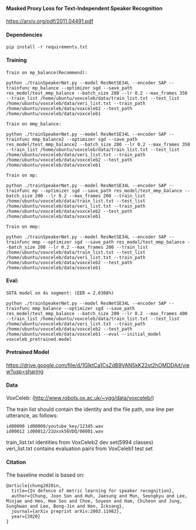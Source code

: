 #### Masked Proxy Loss for Text-Independent Speaker Recognition


https://arxiv.org/pdf/2011.04491.pdf


#### Dependencies
```
pip install -r requirements.txt
```


#### Training

```
Train on mp_balance(Recommend):

python ./trainSpeakerNet.py --model ResNetSE34L --encoder SAP --trainfunc mp_balance --optimizer sgd --save_path res_model/test_mmp_balance --batch_size 200 --lr 0.2 --max_frames 350 --train_list /home/ubuntu/voxceleb/data/train_list.txt --test_list /home/ubuntu/voxceleb/data/veri_list.txt --train_path /home/ubuntu/voxceleb/data/voxceleb2 --test_path /home/ubuntu/voxceleb/data/voxceleb1

Train on mmp_balance:

python ./trainSpeakerNet.py --model ResNetSE34L --encoder SAP --trainfunc mmp_balance2 --optimizer sgd --save_path res_model/test_mmp_balance2 --batch_size 200 --lr 0.2 --max_frames 350 --train_list /home/ubuntu/voxceleb/data/train_list.txt --test_list /home/ubuntu/voxceleb/data/veri_list.txt --train_path /home/ubuntu/voxceleb/data/voxceleb2 --test_path /home/ubuntu/voxceleb/data/voxceleb1

Train on mp:

python ./trainSpeakerNet.py --model ResNetSE34L --encoder SAP --trainfunc mp --optimizer sgd --save_path res_model/test_mmp_balance --batch_size 200 --lr 0.2 --max_frames 200 --train_list /home/ubuntu/voxceleb/data/train_list.txt --test_list /home/ubuntu/voxceleb/data/veri_list.txt --train_path /home/ubuntu/voxceleb/data/voxceleb2 --test_path /home/ubuntu/voxceleb/data/voxceleb1

Train on mmp:

python ./trainSpeakerNet.py --model ResNetSE34L --encoder SAP --trainfunc mmp --optimizer sgd --save_path res_model/test_mmp_balance --batch_size 200 --lr 0.2 --max_frames 200 --train_list /home/ubuntu/voxceleb/data/train_list.txt --test_list /home/ubuntu/voxceleb/data/veri_list.txt --train_path /home/ubuntu/voxceleb/data/voxceleb2 --test_path /home/ubuntu/voxceleb/data/voxceleb1

```
#### Eval: 

```
SOTA model on 4s segment: (EER = 2.0308%)

python ./trainSpeakerNet.py --model ResNetSE34L --encoder SAP --trainfunc mmp_balance --optimizer sgd --save_path res_model/test_mmp_balance --batch_size 200 --lr 0.2 --max_frames 400 --train_list /home/ubuntu/voxceleb/data/train_list.txt --test_list /home/ubuntu/voxceleb/data/veri_list.txt --train_path /home/ubuntu/voxceleb/data/voxceleb2 --test_path /home/ubuntu/voxceleb/data/voxceleb1 --eval --initial_model voxceleb_pretrained.model
```

#### Pretrained Model


https://drive.google.com/file/d/1GlktCa1CsZdB9VAN5kK22st2hOMDDAit/view?usp=sharing


#### Data

VoxCeleb: (http://www.robots.ox.ac.uk/~vgg/data/voxceleb/)

The train list should contain the identity and the file path, one line per utterance, as follows:
```
id00000 id00000/youtube_key/12345.wav
id00012 id00012/21Uxsk56VDQ/00001.wav
```

train_list.txt identities from VoxCeleb2 dev set(5994 classes)   
veri_list.txt contains evaluation pairs from VoxCeleb1 test set


#### Citation

The baseline model is based on:

```
@article{chung2020in,
  title={In defence of metric learning for speaker recognition},
  author={Chung, Joon Son and Huh, Jaesung and Mun, Seongkyu and Lee, Minjae and Heo, Hee Soo and Choe, Soyeon and Ham, Chiheon and Jung, Sunghwan and Lee, Bong-Jin and Han, Icksang},
  journal={arXiv preprint arXiv:2003.11982},
  year={2020}
}
```
